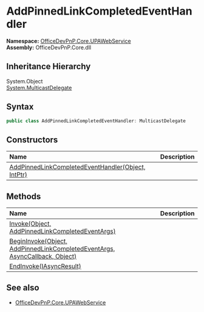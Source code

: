 # AddPinnedLinkCompletedEventHandler
  

**Namespace:** [OfficeDevPnP.Core.UPAWebService](OfficeDevPnP.Core.UPAWebService.md)  
**Assembly:** OfficeDevPnP.Core.dll  
## Inheritance Hierarchy
System.Object  
    [System.MulticastDelegate](System.MulticastDelegate.md)
## Syntax
```C#
public class AddPinnedLinkCompletedEventHandler: MulticastDelegate
```
## Constructors
|**Name**|**Description**|
|:-----|:-----|
| [AddPinnedLinkCompletedEventHandler(Object, IntPtr)](OfficeDevPnP.Core.UPAWebService.AddPinnedLinkCompletedEventHandler.ctor1.md) | 
## Methods
|**Name**|**Description**|
|:-----|:-----|
| [Invoke(Object, AddPinnedLinkCompletedEventArgs)](OfficeDevPnP.Core.UPAWebService.AddPinnedLinkCompletedEventHandler.d0b00fbe.md) | 
| [BeginInvoke(Object, AddPinnedLinkCompletedEventArgs, AsyncCallback, Object)](OfficeDevPnP.Core.UPAWebService.AddPinnedLinkCompletedEventHandler.b237ef49.md) | 
| [EndInvoke(IAsyncResult)](OfficeDevPnP.Core.UPAWebService.AddPinnedLinkCompletedEventHandler.c9867657.md) | 
## See also
- [OfficeDevPnP.Core.UPAWebService](OfficeDevPnP.Core.UPAWebService.md)
